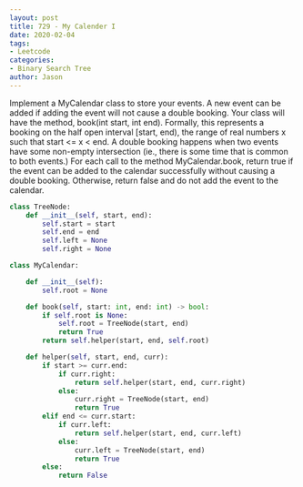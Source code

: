 ```yaml
---
layout: post
title: 729 - My Calender I
date: 2020-02-04
tags:
- Leetcode
categories:
- Binary Search Tree
author: Jason
---
```

Implement a MyCalendar class to store your events. A new event can be added if adding the event will not cause a double booking. Your class will have the method, book(int start, int end). Formally, this represents a booking on the half open interval [start, end), the range of real numbers x such that start <= x < end. A double booking happens when two events have some non-empty intersection (ie., there is some time that is common to both events.) For each call to the method MyCalendar.book, return true if the event can be added to the calendar successfully without causing a double booking. Otherwise, return false and do not add the event to the calendar.

```python
class TreeNode:
    def __init__(self, start, end):
        self.start = start
        self.end = end
        self.left = None
        self.right = None

class MyCalendar:

    def __init__(self):
        self.root = None

    def book(self, start: int, end: int) -> bool:
        if self.root is None:
            self.root = TreeNode(start, end)
            return True
        return self.helper(start, end, self.root)

    def helper(self, start, end, curr):
        if start >= curr.end:
            if curr.right:
                return self.helper(start, end, curr.right)
            else:
                curr.right = TreeNode(start, end)
                return True
        elif end <= curr.start:
            if curr.left:
                return self.helper(start, end, curr.left)
            else:
                curr.left = TreeNode(start, end)
                return True
        else:
            return False
```
